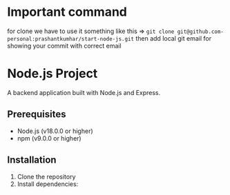 # Important command
for clone we have to use it something like this =>
`git clone git@github.com-personal:prashantkumhar/start-node-js.git`
then add local git email for showing your commit with correct email


# Node.js Project

A backend application built with Node.js and Express.

## Prerequisites

- Node.js (v18.0.0 or higher)
- npm (v9.0.0 or higher)

## Installation

1. Clone the repository
2. Install dependencies: